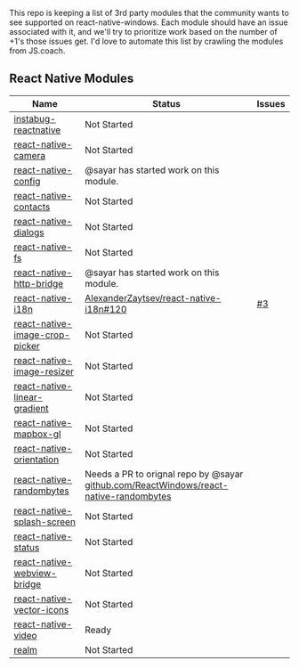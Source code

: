 This repo is keeping a list of 3rd party modules that the community wants to see supported on react-native-windows. Each module should have an issue associated with it, and we'll try to prioritize work based on the number of +1's those issues get. I'd love to automate this list by crawling the modules from JS.coach.

React Native Modules
--------------------
|Name|Status|Issues|
|----|------|------|
|[instabug-reactnative](https://github.com/Instabug/instabug-reactnative)|Not Started||
|[react-native-camera](https://github.com/lwansbrough/react-native-camera)|Not Started||
|[react-native-config](https://github.com/luggit/react-native-config)|@sayar has started work on this module.||
|[react-native-contacts](https://github.com/rt2zz/react-native-contacts)|Not Started||
|[react-native-dialogs](https://github.com/aakashns/react-native-dialogs)|Not Started||
|[react-native-fs](https://github.com/itinance/react-native-fs)|Not Started||
|[react-native-http-bridge](https://github.com/alwx/react-native-http-bridge)|@sayar has started work on this module.||
|[react-native-i18n](https://github.com/AlexanderZaytsev/react-native-i18n)|[AlexanderZaytsev/react-native-i18n#120](https://github.com/AlexanderZaytsev/react-native-i18n/pull/120)|[#3](https://github.com/ReactWindows/third-party-module-status/issues/3)|
|[react-native-image-crop-picker](https://github.com/ivpusic/react-native-image-crop-picker)|Not Started||
|[react-native-image-resizer](https://github.com/bamlab/react-native-image-resizer)|Not Started||
|[react-native-linear-gradient](https://github.com/react-native-community/react-native-linear-gradient)|Not Started||
|[react-native-mapbox-gl](https://github.com/mapbox/react-native-mapbox-gl)|Not Started||
|[react-native-orientation](https://github.com/yamill/react-native-orientation)|Not Started||
|[react-native-randombytes](https://github.com/mvayngrib/react-native-randombytes)|Needs a PR to orignal repo by @sayar [github.com/ReactWindows/react-native-randombytes](https://github.com/ReactWindows/react-native-randombytes)||
|[react-native-splash-screen](https://github.com/crazycodeboy/react-native-splash-screen)|Not Started||
|[react-native-status](https://github.com/status-im/status-react/tree/develop/modules/react-native-status)|Not Started||
|[react-native-webview-bridge](https://github.com/status-im/react-native-webview-bridge)|Not Started||
|[react-native-vector-icons](https://github.com/oblador/react-native-vector-icons)|Not Started||
|[react-native-video](https://github.com/react-native-community/react-native-video)|Ready||
|[realm](https://github.com/realm/realm-js)|Not Started||
